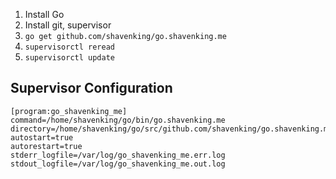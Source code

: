 1. Install Go
2. Install git, supervisor
3. `go get github.com/shavenking/go.shavenking.me`
4. `supervisorctl reread`
5. `supervisorctl update`

## Supervisor Configuration

```
[program:go_shavenking_me]
command=/home/shavenking/go/bin/go.shavenking.me
directory=/home/shavenking/go/src/github.com/shavenking/go.shavenking.me
autostart=true
autorestart=true
stderr_logfile=/var/log/go_shavenking_me.err.log
stdout_logfile=/var/log/go_shavenking_me.out.log
```
